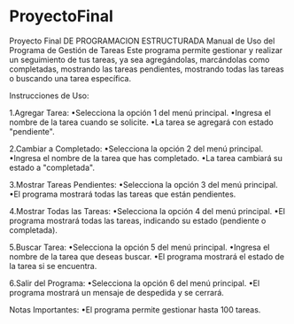 # ProyectoFinal
Proyecto Final DE PROGRAMACION ESTRUCTURADA
Manual de Uso del Programa de Gestión de Tareas
Este programa permite gestionar y realizar un seguimiento de tus tareas, ya sea agregándolas, marcándolas como completadas, mostrando las tareas pendientes, mostrando todas las tareas o buscando una tarea específica.

Instrucciones de Uso:

1.Agregar Tarea:
•Selecciona la opción 1 del menú principal.
•Ingresa el nombre de la tarea cuando se solicite.
•La tarea se agregará con estado "pendiente".

2.Cambiar a Completado:
•Selecciona la opción 2 del menú principal.
•Ingresa el nombre de la tarea que has completado.
•La tarea cambiará su estado a "completada".

3.Mostrar Tareas Pendientes:
•Selecciona la opción 3 del menú principal.
•El programa mostrará todas las tareas que están pendientes.

4.Mostrar Todas las Tareas:
•Selecciona la opción 4 del menú principal.
•El programa mostrará todas las tareas, indicando su estado (pendiente o completada).

5.Buscar Tarea:
•Selecciona la opción 5 del menú principal.
•Ingresa el nombre de la tarea que deseas buscar.
•El programa mostrará el estado de la tarea si se encuentra.

6.Salir del Programa:
•Selecciona la opción 6 del menú principal.
•El programa mostrará un mensaje de despedida y se cerrará.

Notas Importantes:
•El programa permite gestionar hasta 100 tareas.
